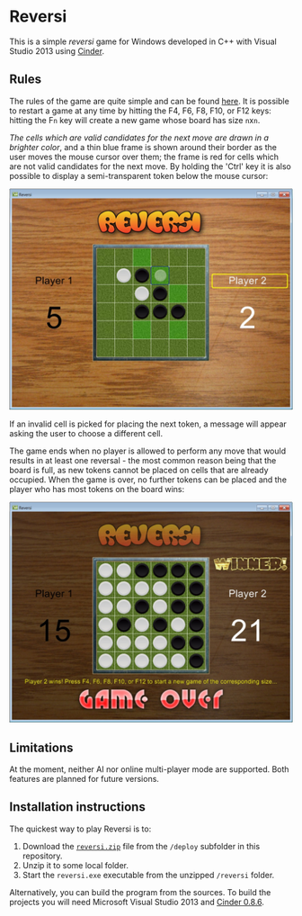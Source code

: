 # Reversi

This is a simple *reversi* game for Windows developed in C++ with Visual Studio 2013 using [Cinder](http://libcinder.org/).

## Rules

The rules of the game are quite simple and can be found [here](http://en.wikipedia.org/wiki/Reversi#Rules). It is possible to restart a game at any time by hitting the F4, F6, F8, F10, or F12 keys: hitting the F`n` key will create a new game whose board has size `n`x`n`.

*The cells which are valid candidates for the next move are drawn in a brighter color*, and a thin blue frame is shown around their border as the user moves the mouse cursor over them; the frame is red for cells which are not valid candidates for the next move. By holding the 'Ctrl' key it is also possible to display a semi-transparent token below the mouse cursor:

![Next move screenshot](https://github.com/andyprowl/reversi/blob/basic/screenshots/screenshot02.jpg)

If an invalid cell is picked for placing the next token, a message will appear asking the user to choose a different cell.

The game ends when no player is allowed to perform any move that would results in at least one reversal - the most common reason being that the board is full, as new tokens cannot be placed on cells that are already occupied. When the game is over, no further tokens can be placed and the player who has most tokens on the board wins:  

![Game over screenshot](https://github.com/andyprowl/reversi/blob/basic/screenshots/screenshot01.jpg)

## Limitations

At the moment, neither AI nor online multi-player mode are supported. Both features are planned for future versions.

## Installation instructions

The quickest way to play Reversi is to:

 1. Download the [`reversi.zip`](https://github.com/andyprowl/reversi/raw/basic/deploy/reversi.zip) file from the `/deploy` subfolder in this repository.
 2. Unzip it to some local folder. 
 3. Start the `reversi.exe` executable from the unzipped `/reversi` folder.

Alternatively, you can build the program from the sources. To build the projects you will need Microsoft Visual Studio 2013 and [Cinder 0.8.6](http://libcinder.org/blog/posts/9_cinder-086-released/).
